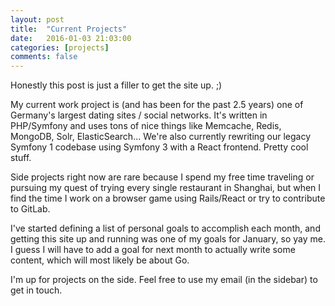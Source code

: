 ```yaml
---
layout: post
title:  "Current Projects"
date:   2016-01-03 21:03:00
categories: [projects]
comments: false
---
```


Honestly this post is just a filler to get the site up. ;)

My current work project is (and has been for the past 2.5 years) one of Germany's largest dating sites / social networks. It's written in PHP/Symfony and uses tons of nice things like Memcache, Redis, MongoDB, Solr, ElasticSearch... We're also currently rewriting our legacy Symfony 1 codebase using Symfony 3 with a React frontend. Pretty cool stuff.

Side projects right now are rare because I spend my free time traveling or pursuing my quest of trying every single restaurant in Shanghai, but when I find the time I work on a browser game using Rails/React or try to contribute to GitLab.

I've started defining a list of personal goals to accomplish each month, and getting this site up and running was one of my goals for January, so yay me. I guess I will have to add a goal for next month to actually write some content, which will most likely be about Go.

I'm up for projects on the side. Feel free to use my email (in the sidebar) to get in touch.
